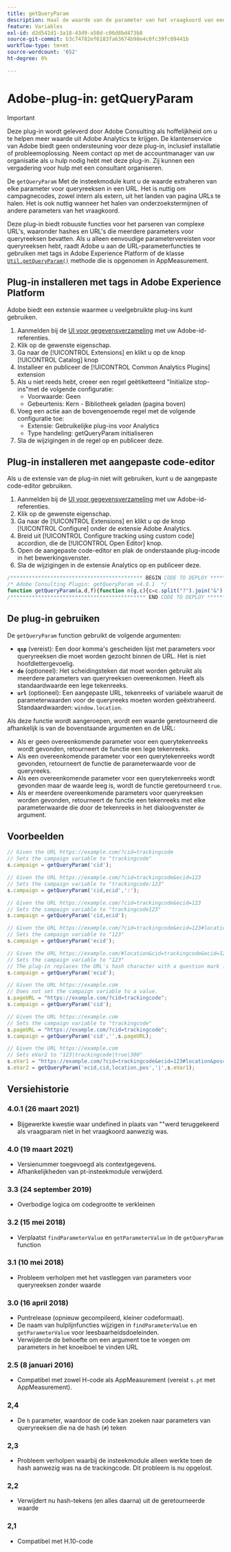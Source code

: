 ```yaml
---
title: getQueryParam
description: Haal de waarde van de parameter van het vraagkoord van een URL uit.
feature: Variables
exl-id: d2d542d1-3a18-43d9-a50d-c06d8bd473b8
source-git-commit: b3c74782ef6183fa63674b98e4c0fc39fc09441b
workflow-type: tm+mt
source-wordcount: '652'
ht-degree: 0%

---
```


# Adobe-plug-in: getQueryParam

>[!IMPORTANT]
>
>Deze plug-in wordt geleverd door Adobe Consulting als hoffelijkheid om u te helpen meer waarde uit Adobe Analytics te krijgen. De klantenservice van Adobe biedt geen ondersteuning voor deze plug-in, inclusief installatie of probleemoplossing. Neem contact op met de accountmanager van uw organisatie als u hulp nodig hebt met deze plug-in. Zij kunnen een vergadering voor hulp met een consultant organiseren.

De `getQueryParam` Met de insteekmodule kunt u de waarde extraheren van elke parameter voor queryreeksen in een URL. Het is nuttig om campagnecodes, zowel intern als extern, uit het landen van pagina URLs te halen. Het is ook nuttig wanneer het halen van onderzoekstermijnen of andere parameters van het vraagkoord.

Deze plug-in biedt robuuste functies voor het parseren van complexe URL&#39;s, waaronder hashes en URL&#39;s die meerdere parameters voor queryreeksen bevatten. Als u alleen eenvoudige parametervereisten voor queryreeksen hebt, raadt Adobe u aan de URL-parameterfuncties te gebruiken met tags in Adobe Experience Platform of de klasse [`Util.getQueryParam()`](../functions/util-getqueryparam.md) methode die is opgenomen in AppMeasurement.

## Plug-in installeren met tags in Adobe Experience Platform

Adobe biedt een extensie waarmee u veelgebruikte plug-ins kunt gebruiken.

1. Aanmelden bij de [UI voor gegevensverzameling](https://experience.adobe.com/data-collection) met uw Adobe-id-referenties.
1. Klik op de gewenste eigenschap.
1. Ga naar de [!UICONTROL Extensions] en klikt u op de knop [!UICONTROL Catalog] knop
1. Installeer en publiceer de [!UICONTROL Common Analytics Plugins] extension
1. Als u niet reeds hebt, creeer een regel geëtiketteerd &quot;Initialize stop-ins&quot;met de volgende configuratie:
   * Voorwaarde: Geen
   * Gebeurtenis: Kern - Bibliotheek geladen (pagina boven)
1. Voeg een actie aan de bovengenoemde regel met de volgende configuratie toe:
   * Extensie: Gebruikelijke plug-ins voor Analytics
   * Type handeling: getQueryParam initialiseren
1. Sla de wijzigingen in de regel op en publiceer deze.

## Plug-in installeren met aangepaste code-editor

Als u de extensie van de plug-in niet wilt gebruiken, kunt u de aangepaste code-editor gebruiken.

1. Aanmelden bij de [UI voor gegevensverzameling](https://experience.adobe.com/data-collection) met uw Adobe-id-referenties.
1. Klik op de gewenste eigenschap.
1. Ga naar de [!UICONTROL Extensions] en klikt u op de knop [!UICONTROL Configure] onder de extensie Adobe Analytics.
1. Breid uit [!UICONTROL Configure tracking using custom code] accordion, die de [!UICONTROL Open Editor] knop.
1. Open de aangepaste code-editor en plak de onderstaande plug-incode in het bewerkingsvenster.
1. Sla de wijzigingen in de extensie Analytics op en publiceer deze.

```js
/******************************************* BEGIN CODE TO DEPLOY *******************************************/
/* Adobe Consulting Plugin: getQueryParam v4.0.1  */
function getQueryParam(a,d,f){function n(g,c){c=c.split("?").join("&");c=c.split("#").join("&");var e=c.indexOf("&");if(g&&(-1<e||c.indexOf("=")>e)){e=c.substring(e+1);e=e.split("&");for(var h=0,p=e.length;h<p;h++){var l=e[h].split("="),q=l[1];if(l[0].toLowerCase()===g.toLowerCase())return decodeURIComponent(q||!0)}}return""}if("-v"===a)return{plugin:"getQueryParam",version:"4.0.1"};var b=function(){if("undefined"!==typeof window.s_c_il)for(var g=0,c;g<window.s_c_il.length;g++)if(c=window.s_c_il[g],c._c&&"s_c"===c._c)return c}();"undefined"!==typeof b&&(b.contextData.getQueryParam="4.0");if(a){d=d||"";f=(f||"undefined"!==typeof b&&b.pageURL||location.href)+"";(4<d.length||-1<d.indexOf("="))&&f&&4>f.length&&(b=d,d=f,f=b);b="";for(var m=a.split(","),r=m.length,k=0;k<r;k++)a=n(m[k],f),"string"===typeof a?(a=-1<a.indexOf("#")?a.substring(0,a.indexOf("#")):a,b+=b?d+a:a):b=""===b?a:b+(d+a);return b}};
/******************************************** END CODE TO DEPLOY ********************************************/
```

## De plug-in gebruiken

De `getQueryParam` function gebruikt de volgende argumenten:

* **`qsp`** (vereist): Een door komma&#39;s gescheiden lijst met parameters voor queryreeksen die moet worden gezocht binnen de URL. Het is niet hoofdlettergevoelig.
* **`de`** (optioneel): Het scheidingsteken dat moet worden gebruikt als meerdere parameters van queryreeksen overeenkomen. Heeft als standaardwaarde een lege tekenreeks.
* **`url`** (optioneel): Een aangepaste URL, tekenreeks of variabele waaruit de parameterwaarden voor de queryreeks moeten worden geëxtraheerd. Standaardwaarden: `window.location`.

Als deze functie wordt aangeroepen, wordt een waarde geretourneerd die afhankelijk is van de bovenstaande argumenten en de URL:

* Als er geen overeenkomende parameter voor een querytekenreeks wordt gevonden, retourneert de functie een lege tekenreeks.
* Als een overeenkomende parameter voor een querytekenreeks wordt gevonden, retourneert de functie de parameterwaarde voor de queryreeks.
* Als een overeenkomende parameter voor een querytekenreeks wordt gevonden maar de waarde leeg is, wordt de functie geretourneerd `true`.
* Als er meerdere overeenkomende parameters voor queryreeksen worden gevonden, retourneert de functie een tekenreeks met elke parameterwaarde die door de tekenreeks in het dialoogvenster `de` argument.

## Voorbeelden

```js
// Given the URL https://example.com/?cid=trackingcode
// Sets the campaign variable to "trackingcode"
s.campaign = getQueryParam('cid');

// Given the URL https://example.com/?cid=trackingcode&ecid=123
// Sets the campaign variable to "trackingcode:123"
s.campaign = getQueryParam('cid,ecid',':');

// Given the URL https://example.com/?cid=trackingcode&ecid=123
// Sets the campaign variable to "trackingcode123"
s.campaign = getQueryParam('cid,ecid');

// Given the URL https://example.com/?cid=trackingcode&ecid=123#location
// Sets the campaign variable to "123"
s.campaign = getQueryParam('ecid');

// Given the URL https://example.com/#location&cid=trackingcode&ecid=123
// Sets the campaign variable to "123"
// The plug-in replaces the URL's hash character with a question mark if a question mark doesn't exist.
s.campaign = getQueryParam('ecid');

// Given the URL https://example.com
// Does not set the campaign variable to a value.
s.pageURL = "https://example.com/?cid=trackingcode";
s.campaign = getQueryParam('cid');

// Given the URL https://example.com
// Sets the campaign variable to "trackingcode"
s.pageURL = "https://example.com/?cid=trackingcode";
s.campaign = getQueryParam('cid','',s.pageURL);

// Given the URL https://example.com
// Sets eVar2 to "123|trackingcode|true|300"
s.eVar1 = "https://example.com/?cid=trackingcode&ecid=123#location&pos=300";
s.eVar2 = getQueryParam('ecid,cid,location,pos','|',s.eVar1);
```

## Versiehistorie

### 4.0.1 (26 maart 2021)

* Bijgewerkte kwestie waar undefined in plaats van &quot;&quot;werd teruggekeerd als vraagparam niet in het vraagkoord aanwezig was.

### 4.0 (19 maart 2021)

* Versienummer toegevoegd als contextgegevens.
* Afhankelijkheden van pt-insteekmodule verwijderd.

### 3.3 (24 september 2019)

* Overbodige logica om codegrootte te verkleinen

### 3.2 (15 mei 2018)

* Verplaatst `findParameterValue` en `getParameterValue` in de `getQueryParam` function

### 3.1 (10 mei 2018)

* Probleem verholpen met het vastleggen van parameters voor queryreeksen zonder waarde

### 3.0 (16 april 2018)

* Puntrelease (opnieuw gecompileerd, kleiner codeformaat).
* De naam van hulplijnfuncties wijzigen in `findParameterValue` en `getParameterValue` voor leesbaarheidsdoeleinden.
* Verwijderde de behoefte om een argument toe te voegen om parameters in het knoeiboel te vinden URL

### 2.5 (8 januari 2016)

* Compatibel met zowel H-code als AppMeasurement (vereist `s.pt` met AppMeasurement).

### 2,4

* De `h` parameter, waardoor de code kan zoeken naar parameters van queryreeksen die na de hash (`#`) teken

### 2,3

* Probleem verholpen waarbij de insteekmodule alleen werkte toen de hash aanwezig was na de trackingcode. Dit probleem is nu opgelost.

### 2,2

* Verwijdert nu hash-tekens (en alles daarna) uit de geretourneerde waarde

### 2,1

* Compatibel met H.10-code
